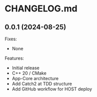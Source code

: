 # CHANGELOG.md

## 0.0.1 (2024-08-25)

Fixes:

- None

Features:

- Initial release
- C++ 20 / CMake
- App-Core architecture
- Add Catch2 at TDD structure
- Add GitHub workflow for HOST deploy
